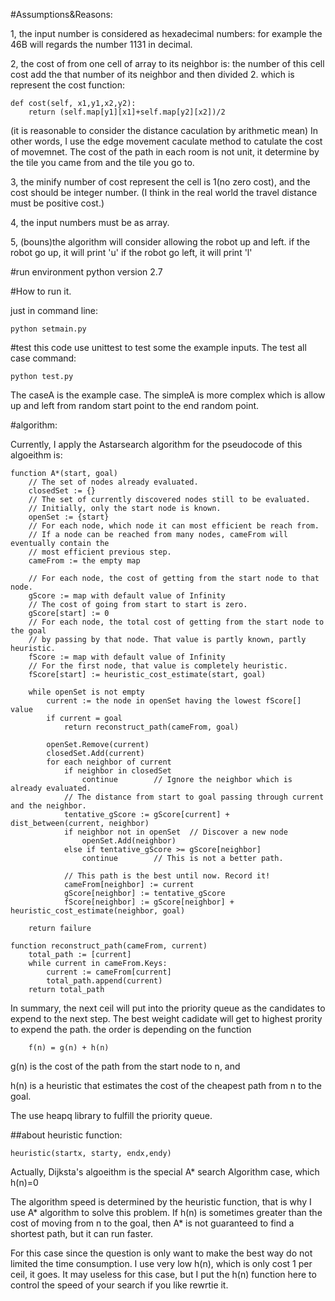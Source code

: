 #Assumptions&Reasons:

1, the input number is considered as hexadecimal numbers: for example the 46B will regards the number 1131 in decimal.

2, the cost of from one cell of array to its neighbor is: the number of this cell cost add
the that number of its neighbor and then divided 2.
which is represent the cost function:

```
def cost(self, x1,y1,x2,y2):
    return (self.map[y1][x1]+self.map[y2][x2])/2
```
(it is reasonable to consider the distance caculation by arithmetic mean)
In other words, I use the edge movement caculate method to catulate the cost of movemnet. The cost of the path in each room is not unit, it determine by the tile you came from and the tile you go to.

3, the minify number of cost represent the cell is 1(no zero cost), and the cost should be integer number. (I think in the real world the travel distance must be positive cost.)

4, the input numbers must be as array.

5, (bouns)the algorithm will consider allowing the robot up and left.
if the robot go up, it will print 'u'
if the robot go left, it will print 'l'

#run environment
python version 2.7

#How to run it.

just in command line:
```
python setmain.py
```
#test
this code use unittest to test some the example inputs.
The test all case command:

```
python test.py
```
The caseA is the example case.
The simpleA is more complex which is allow up and left from random start point to the end random point.


#algorithm:

Currently, I apply the Astarsearch algorithm for the pseudocode of this algoeithm is:

```
function A*(start, goal)
    // The set of nodes already evaluated.
    closedSet := {}
    // The set of currently discovered nodes still to be evaluated.
    // Initially, only the start node is known.
    openSet := {start}
    // For each node, which node it can most efficient be reach from.
    // If a node can be reached from many nodes, cameFrom will eventually contain the
    // most efficient previous step.
    cameFrom := the empty map

    // For each node, the cost of getting from the start node to that node.
    gScore := map with default value of Infinity
    // The cost of going from start to start is zero.
    gScore[start] := 0
    // For each node, the total cost of getting from the start node to the goal
    // by passing by that node. That value is partly known, partly heuristic.
    fScore := map with default value of Infinity
    // For the first node, that value is completely heuristic.
    fScore[start] := heuristic_cost_estimate(start, goal)

    while openSet is not empty
        current := the node in openSet having the lowest fScore[] value
        if current = goal
            return reconstruct_path(cameFrom, goal)

        openSet.Remove(current)
        closedSet.Add(current)
        for each neighbor of current
            if neighbor in closedSet
                continue		// Ignore the neighbor which is already evaluated.
            // The distance from start to goal passing through current and the neighbor.
            tentative_gScore := gScore[current] + dist_between(current, neighbor)
            if neighbor not in openSet	// Discover a new node
                openSet.Add(neighbor)
            else if tentative_gScore >= gScore[neighbor]
                continue		// This is not a better path.

            // This path is the best until now. Record it!
            cameFrom[neighbor] := current
            gScore[neighbor] := tentative_gScore
            fScore[neighbor] := gScore[neighbor] + heuristic_cost_estimate(neighbor, goal)

    return failure

function reconstruct_path(cameFrom, current)
    total_path := [current]
    while current in cameFrom.Keys:
        current := cameFrom[current]
        total_path.append(current)
    return total_path
```

In summary, the next ceil will put into the priority queue as the candidates to expend to the next step. The best weight cadidate will get to highest prority to expend the path.
the order is depending on the function
```
    f(n) = g(n) + h(n)
```

g(n) is the cost of the path from the start node to n, and

h(n) is a heuristic that estimates the cost of the cheapest path from n to the goal.


The use heapq library to fulfill the priority queue.

##about heuristic function:

```
heuristic(startx, starty, endx,endy)
```
Actually, Dijksta's algoeithm is the special A* search Algorithm case, which h(n)=0

The algorithm speed is determined by the heuristic function, that is why I use A* algorithm to solve this problem.
If h(n) is sometimes greater than the cost of moving from n to the goal, then A* is not guaranteed to find a shortest path, but it can run faster.

For this case since the question is only want to make the best way do not limited the time consumption. I use very low h(n), which is only cost 1 per ceil, it goes. It may useless for this case, but I put the h(n) function here to control the speed of your search if you like rewrtie it.
